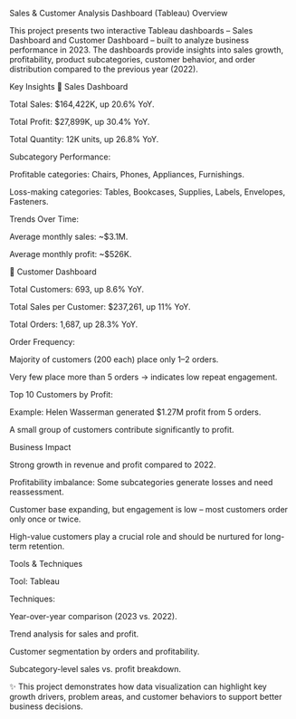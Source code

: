 Sales & Customer Analysis Dashboard (Tableau)
Overview

This project presents two interactive Tableau dashboards – Sales Dashboard and Customer Dashboard – built to analyze business performance in 2023. The dashboards provide insights into sales growth, profitability, product subcategories, customer behavior, and order distribution compared to the previous year (2022).

Key Insights
🔹 Sales Dashboard

Total Sales: $164,422K, up 20.6% YoY.

Total Profit: $27,899K, up 30.4% YoY.

Total Quantity: 12K units, up 26.8% YoY.

Subcategory Performance:

Profitable categories: Chairs, Phones, Appliances, Furnishings.

Loss-making categories: Tables, Bookcases, Supplies, Labels, Envelopes, Fasteners.

Trends Over Time:

Average monthly sales: ~$3.1M.

Average monthly profit: ~$526K.

🔹 Customer Dashboard

Total Customers: 693, up 8.6% YoY.

Total Sales per Customer: $237,261, up 11% YoY.

Total Orders: 1,687, up 28.3% YoY.

Order Frequency:

Majority of customers (200 each) place only 1–2 orders.

Very few place more than 5 orders → indicates low repeat engagement.

Top 10 Customers by Profit:

Example: Helen Wasserman generated $1.27M profit from 5 orders.

A small group of customers contribute significantly to profit.

Business Impact

Strong growth in revenue and profit compared to 2022.

Profitability imbalance: Some subcategories generate losses and need reassessment.

Customer base expanding, but engagement is low – most customers order only once or twice.

High-value customers play a crucial role and should be nurtured for long-term retention.

Tools & Techniques

Tool: Tableau

Techniques:

Year-over-year comparison (2023 vs. 2022).

Trend analysis for sales and profit.

Customer segmentation by orders and profitability.

Subcategory-level sales vs. profit breakdown.

✨ This project demonstrates how data visualization can highlight key growth drivers, problem areas, and customer behaviors to support better business decisions.
